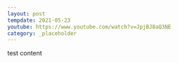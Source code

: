 ```yaml
---
layout: post
tempdate: 2021-05-23
youtube: https://www.youtube.com/watch?v=JpjBJ8aQ3NE
category: _placeholder
---
```

test content